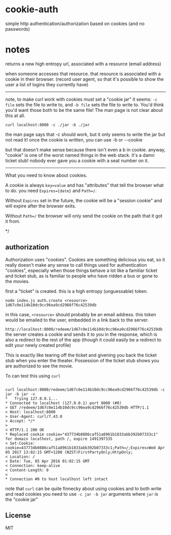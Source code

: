 # cookie-auth

simple http authentication/authorization based on cookies (and no passwords)

# notes

returns a new high entropy url, associated with a resource (email address)

when someone accesses that resource.
that resource is associated with a cookie in their browser.
(record user agent, so that it's possible to show the user
a list of logins they currently have)

---

note, to make curl work with cookies must set a "cookie jar"
it seems: `-c file` sets the file to write to,
and `-b file` sets the file to write to. You'd think you'd want
those both to be the same file!
The man page is not clear about this at all.

`curl localhost:8000 -c ./jar -b ./jar`

the man page says that -c should work, but it only seems to write the
jar but not read it! once the cookie is written, you can use -b or --cookie

but that doesn't make sense because there isn't even a b in cookie.
anyway, "cookie" is one of the worst named things in the web stack.
it's a damn ticket stub!
nobody ever gave you a cookie with a seat number on it.

---

What you need to know about cookies.

A cookie is always `key=value` and has "attributes"
that tell the browser what to do. you need `Expires={date}` and `Path=/`.

Without `Expires` set in the future, the cookie will be a "session cookie"
and will expire after the browser exits.

Without `Path=/` the browser will only send the cookie on the path
that it got it from.

*/

## authorization

Authorization uses "cookies". Cookies are something delicious you eat,
so it really doesn't make any sense to call things used for authentication
"cookies", especially when those things behave a lot like a familiar ticket
and ticket stub, as is familiar to people who have ridden a bus or gone to
the movies.

first a "ticket" is created. this is a high entropy (unguessable) token.
```
node index.js auth.create <resource>
1d67c0e114b10dc9cc96ea9cd2966f76c42539db
```
in this case, `<resource>` should probably be an email address.
this token would be emailed to the user, embedded in a link back to the server.

`http://localhost:8000/redeem/1d67c0e114b10dc9cc96ea9cd2966f76c42539db`
the server creates a cookie and sends it to you in the response,
which is also a redirect to the rest of the app (though it could easily
be a redirect to edit your newly created profile)

This is exactly like tearing off the ticket and givening you back the ticket
stub when you enter the theater. Possession of the ticket stub shows you are
authorized to see the movie.

To can test this using `curl`

```

curl localhost:8000/redeem/1d67c0e114b10dc9cc96ea9cd2966f76c42539db -c jar -b jar -v
*   Trying 127.0.0.1...
* Connected to localhost (127.0.0.1) port 8000 (#0)
> GET /redeem/1d67c0e114b10dc9cc96ea9cd2966f76c42539db HTTP/1.1
> Host: localhost:8000
> User-Agent: curl/7.43.0
> Accept: */*
> 
< HTTP/1.1 200 OK
* Replaced cookie cookie="437734b0886caf51a8961b1033abb392b07333c1" for domain localhost, path /, expire 1491397335
< Set-Cookie: cookie=437734b0886caf51a8961b1033abb392b07333c1;Path=/;Expires=Wed Apr 05 2017 13:02:15 GMT+1200 (NZST)FirstPartyOnly;HttpOnly;
< Location: /
< Date: Tue, 05 Apr 2016 01:02:15 GMT
< Connection: keep-alive
< Content-Length: 0
< 
* Connection #0 to host localhost left intact
```

note that `curl` can be quite finnecky about using cookies
and to both write and read cookies you need to use `-c jar -b jar`
arguments where `jar` is the "cookie jar"


## License

MIT


